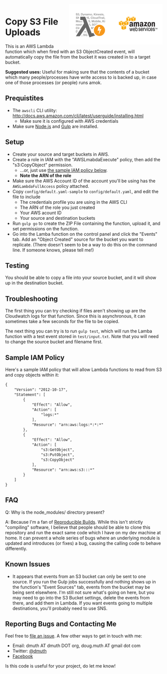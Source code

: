 
<img src="img/aws-lambda-banner.png" width="300" align="right" />

# Copy S3 File Uploads

This is an AWS Lambda function which when fired with an S3 ObjectCreated event, will automatically copy the file
from the bucket it was created in to a target bucket.

**Suggested uses:** Useful for making sure that the contents of a bucket which many people/processes
have write access to is backed up, in case one of those processes (or people) runs amok.



## Prequistites

- The `awscli` CLI utility: http://docs.aws.amazon.com/cli/latest/userguide/installing.html
	- Make sure it is configured with AWS credentials
- Make sure <a href="http://nodejs.org/">Node.js</a> and <a href="http://gulpjs.com/">Gulp</a> are installed.


## Setup

- Create your source and target buckets in AWS.
- Create a role in IAM with the "AWSLmabdaExecute" policy, then add the "s3:CopyObject" permission.
   - ...or, just use <a href="#policy">the sample IAM policy below</a>.
   - **Note the ARN of the role**
- Make sure the AWS Account ID of the account you'll be using has the `AWSLambdaFullAccess` policy attached.
- Copy `config/default.yaml-sample` to `config/default.yaml`, and edit the file to include
   - The credentials profile you are using in the AWS CLI
   - The ARN of the role you just created
   - Your AWS acount ID
   - Your source and destination buckets
- Run `gulp go` to create the ZIP File containing the function, upload it, and set permissions on the function.
- Go into the Lamba function on the control panel and click the "Events" tab. Add an "Object Created" source for the bucket you want to replicate. (There doesn't seem to be a way to do this on the command line.  If someone knows, please tell me!)


## Testing

You should be able to copy a file into your source bucket, and it will show up in the destination bucket.


## Troubleshooting

The first thing you can try checking if files aren't showing up are the Cloudwatch logs for that function.
Since this is asynchronous, it can sometimes take a few seconds for the file to be copied.

The next thing you can try is to run `gulp test`, which will run the Lamba function with a test event
stored in `test/input.txt`.  Note that you will need to change the source bucket and filename first.


<a name="policy"></a>
## Sample IAM Policy

Here's a sample IAM policy that will allow Lambda functions to read from S3 and copy objects within it:


```
{
    "Version": "2012-10-17",
    "Statement": [
        {
            "Effect": "Allow",
            "Action": [
                "logs:*"
            ],
            "Resource": "arn:aws:logs:*:*:*"
        },
        {
            "Effect": "Allow",
            "Action": [
                "s3:GetObject",
                "s3:PutObject",
                "s3:CopyObject"
            ],
            "Resource": "arn:aws:s3:::*"
        }
    ]
}
```


## FAQ

Q: Why is the node_modules/ directory present?

A: Because I'm a fan of <a href="https://reproducible-builds.org/">Reproducible Builds</a>. While this isn't 
strictly "compiling" software, I believe that people should be able to clone this repository and run
the exact same code which I have on my dev machine at home.  It can prevent a whole series of bugs where an 
underlying module is updated and introduces (or fixes) a bug, causing the calling code to behave differently.


## Known Issues

- It appears that events from an S3 bucket can only be sent to one source.  If you run the Gulp jobs successfully and nothing shows up in the function's "Event Sources" tab, events from the bucket may be being sent elsewhere.  I'm still not sure what's going on here, but you may need to go into the S3 Bucket settings, delete the events from there, and add them in Lambda.  If you want events going to multiple destinations, you'll probably need to use SNS.


## Reporting Bugs and Contacting Me

Feel free to <a href="https://github.com/dmuth/aws-lamba-copy-s3-file-uploads/issues/new"
	>file an issue</a>.  A few other ways to get in touch with me:

- Email: dmuth AT dmuth DOT org, doug.muth AT gmail dot com
- Twitter: <a href="http://twitter.com/dmuth">@dmuth</a>
- <a href="http://www.facebook.com/dmuth">Facebook</a>


Is this code is useful for your project, do let me know!



